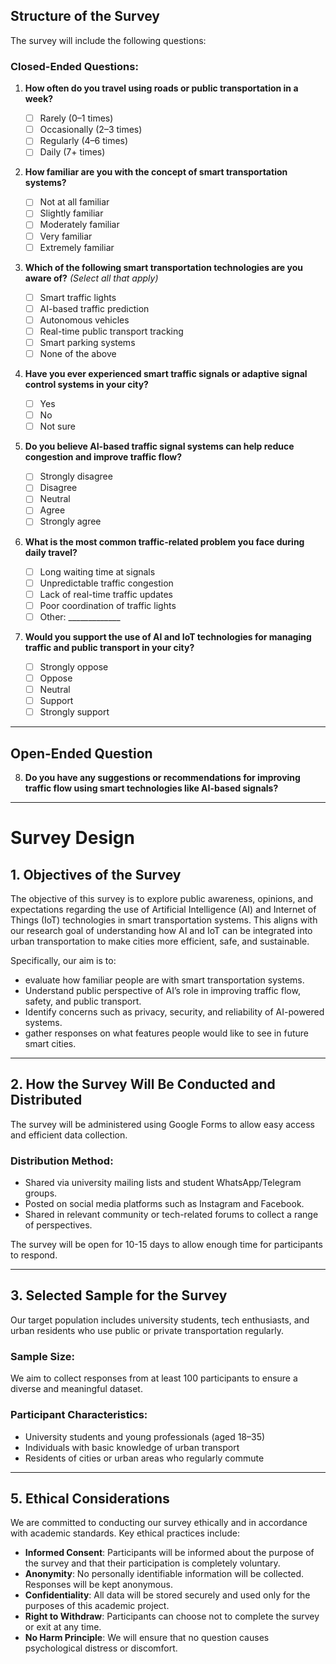 ##  Structure of the Survey

The survey will include the following questions:

### Closed-Ended Questions:

1. **How often do you travel using roads or public transportation in a week?**  
   - ☐ Rarely (0–1 times)  
   - ☐ Occasionally (2–3 times)  
   - ☐ Regularly (4–6 times)  
   - ☐ Daily (7+ times)

2. **How familiar are you with the concept of smart transportation systems?**  
   - ☐ Not at all familiar  
   - ☐ Slightly familiar  
   - ☐ Moderately familiar  
   - ☐ Very familiar  
   - ☐ Extremely familiar

3. **Which of the following smart transportation technologies are you aware of?** *(Select all that apply)*  
   - ☐ Smart traffic lights  
   - ☐ AI-based traffic prediction  
   - ☐ Autonomous vehicles  
   - ☐ Real-time public transport tracking  
   - ☐ Smart parking systems  
   - ☐ None of the above

4. **Have you ever experienced smart traffic signals or adaptive signal control systems in your city?**  
   - ☐ Yes  
   - ☐ No  
   - ☐ Not sure

5. **Do you believe AI-based traffic signal systems can help reduce congestion and improve traffic flow?**  
   - ☐ Strongly disagree  
   - ☐ Disagree  
   - ☐ Neutral  
   - ☐ Agree  
   - ☐ Strongly agree

6. **What is the most common traffic-related problem you face during daily travel?**  
   - ☐ Long waiting time at signals  
   - ☐ Unpredictable traffic congestion  
   - ☐ Lack of real-time traffic updates  
   - ☐ Poor coordination of traffic lights  
   - ☐ Other: _____________

7. **Would you support the use of AI and IoT technologies for managing traffic and public transport in your city?**  
   - ☐ Strongly oppose  
   - ☐ Oppose  
   - ☐ Neutral  
   - ☐ Support  
   - ☐ Strongly support

---

## Open-Ended Question

8. **Do you have any suggestions or recommendations for improving traffic flow using smart technologies like AI-based signals?**

---



# Survey Design

## 1. Objectives of the Survey

The objective of this survey is to explore public awareness, opinions, and expectations regarding the use of Artificial Intelligence (AI) and Internet of Things (IoT) technologies in smart transportation systems. This aligns with our research goal of understanding how AI and IoT can be integrated into urban transportation to make cities more efficient, safe, and sustainable.

Specifically, our aim is to:
- evaluate how familiar people are with smart transportation systems.
- Understand public perspective of AI’s role in improving traffic flow, safety, and public transport.
- Identify concerns such as privacy, security, and reliability of AI-powered systems.
- gather responses on what features people would like to see in future smart cities.

---

## 2. How the Survey Will Be Conducted and Distributed

The survey will be administered using Google Forms to allow easy access and efficient data collection.

### Distribution Method:
- Shared via university mailing lists and student WhatsApp/Telegram groups.
- Posted on social media platforms such as Instagram and Facebook.
- Shared in relevant community or tech-related forums to collect a range of perspectives.

The survey will be open for 10-15 days to allow enough time for participants to respond.

---

## 3. Selected Sample for the Survey

Our target population includes university students, tech enthusiasts, and urban residents who use public or private transportation regularly.

### Sample Size:
We aim to collect responses from at least 100 participants to ensure a diverse and meaningful dataset.

### Participant Characteristics:
- University students and young professionals (aged 18–35)
- Individuals with basic knowledge of urban transport
- Residents of cities or urban areas who regularly commute

---

## 5. Ethical Considerations

We are committed to conducting our survey ethically and in accordance with academic standards. Key ethical practices include:

- **Informed Consent**: Participants will be informed about the purpose of the survey and that their participation is completely voluntary.
- **Anonymity**: No personally identifiable information will be collected. Responses will be kept anonymous.
- **Confidentiality**: All data will be stored securely and used only for the purposes of this academic project.
- **Right to Withdraw**: Participants can choose not to complete the survey or exit at any time.
- **No Harm Principle**: We will ensure that no question causes psychological distress or discomfort.



